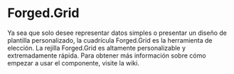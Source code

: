 # Forged.Grid
Ya sea que solo desee representar datos simples o presentar un diseño de plantilla personalizado, la cuadrícula Forged.Grid es la herramienta de elección. La rejilla Forged.Grid es altamente personalizable y extremadamente rápida. Para obtener más información sobre cómo empezar a usar el componente, visite la wiki.

